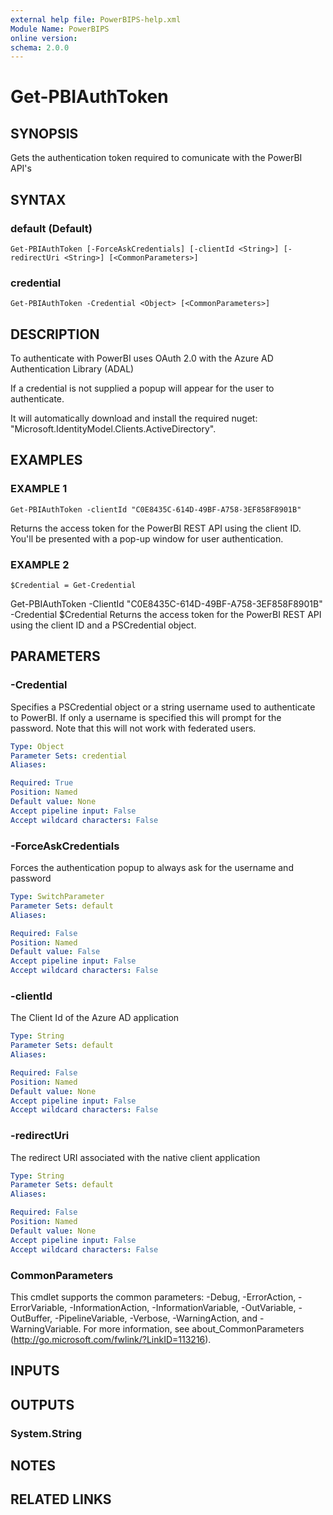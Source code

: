 ```yaml
---
external help file: PowerBIPS-help.xml
Module Name: PowerBIPS
online version:
schema: 2.0.0
---
```


# Get-PBIAuthToken

## SYNOPSIS
Gets the authentication token required to comunicate with the PowerBI API's

## SYNTAX

### default (Default)
```
Get-PBIAuthToken [-ForceAskCredentials] [-clientId <String>] [-redirectUri <String>] [<CommonParameters>]
```

### credential
```
Get-PBIAuthToken -Credential <Object> [<CommonParameters>]
```

## DESCRIPTION
To authenticate with PowerBI uses OAuth 2.0 with the Azure AD Authentication Library (ADAL)

If a credential is not supplied a popup will appear for the user to authenticate.

It will automatically download and install the required nuget: "Microsoft.IdentityModel.Clients.ActiveDirectory".

## EXAMPLES

### EXAMPLE 1
```
Get-PBIAuthToken -clientId "C0E8435C-614D-49BF-A758-3EF858F8901B"
```

Returns the access token for the PowerBI REST API using the client ID.
You'll be presented with a pop-up window for 
user authentication.

### EXAMPLE 2
```
$Credential = Get-Credential
```

Get-PBIAuthToken -ClientId "C0E8435C-614D-49BF-A758-3EF858F8901B" -Credential $Credential
Returns the access token for the PowerBI REST API using the client ID and a PSCredential object.

## PARAMETERS

### -Credential
Specifies a PSCredential object or a string username used to authenticate to PowerBI.
If only a username is specified 
this will prompt for the password.
Note that this will not work with federated users.

```yaml
Type: Object
Parameter Sets: credential
Aliases:

Required: True
Position: Named
Default value: None
Accept pipeline input: False
Accept wildcard characters: False
```

### -ForceAskCredentials
Forces the authentication popup to always ask for the username and password

```yaml
Type: SwitchParameter
Parameter Sets: default
Aliases:

Required: False
Position: Named
Default value: False
Accept pipeline input: False
Accept wildcard characters: False
```

### -clientId
The Client Id of the Azure AD application

```yaml
Type: String
Parameter Sets: default
Aliases:

Required: False
Position: Named
Default value: None
Accept pipeline input: False
Accept wildcard characters: False
```

### -redirectUri
The redirect URI associated with the native client application

```yaml
Type: String
Parameter Sets: default
Aliases:

Required: False
Position: Named
Default value: None
Accept pipeline input: False
Accept wildcard characters: False
```

### CommonParameters
This cmdlet supports the common parameters: -Debug, -ErrorAction, -ErrorVariable, -InformationAction, -InformationVariable, -OutVariable, -OutBuffer, -PipelineVariable, -Verbose, -WarningAction, and -WarningVariable.
For more information, see about_CommonParameters (http://go.microsoft.com/fwlink/?LinkID=113216).

## INPUTS

## OUTPUTS

### System.String

## NOTES

## RELATED LINKS
